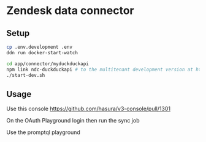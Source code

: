 # Zendesk data connector

## Setup

```bash
cp .env.development .env
ddn run docker-start-watch

cd app/connector/myduckduckapi
npm link ndc-duckduckapi # to the multitenant development version at https://github.com/hasura/ndc-duckduckapi/pull/12
./start-dev.sh
```

## Usage

Use this console https://github.com/hasura/v3-console/pull/1301

On the OAuth Playground login then run the sync job

Use the promptql playground
